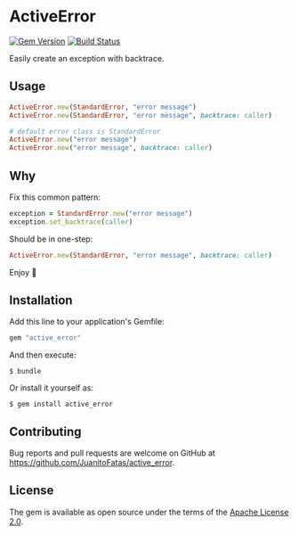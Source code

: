 # ActiveError

[![Gem Version](https://badge.fury.io/rb/active_error.svg)](https://badge.fury.io/rb/active_error)
[![Build Status](https://travis-ci.org/JuanitoFatas/active_error.svg?branch=master)](https://travis-ci.org/JuanitoFatas/active_error)

Easily create an exception with backtrace.

## Usage

```ruby
ActiveError.new(StandardError, "error message")
ActiveError.new(StandardError, "error message", backtrace: caller)

# default error class is StandardError
ActiveError.new("error message")
ActiveError.new("error message", backtrace: caller)
```

## Why

Fix this common pattern:

```ruby
exception = StandardError.new("error message")
exception.set_backtrace(caller)
```

Should be in one-step:

```ruby
ActiveError.new(StandardError, "error message", backtrace: caller)
```

Enjoy :tada:

## Installation

Add this line to your application's Gemfile:

```ruby
gem "active_error"
```

And then execute:

    $ bundle

Or install it yourself as:

    $ gem install active_error


## Contributing

Bug reports and pull requests are welcome on GitHub at https://github.com/JuanitoFatas/active_error.

## License

The gem is available as open source under the terms of the [Apache License 2.0](http://www.apache.org/licenses/LICENSE-2.0).
